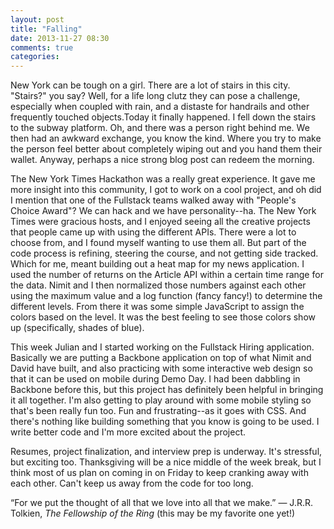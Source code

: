 ```yaml
---
layout: post
title: "Falling"
date: 2013-11-27 08:30
comments: true
categories:
---
```


New York can be tough on a girl. There are a lot of stairs in this city. "Stairs?" you say? Well, for a life long clutz they can pose a challenge, especially when coupled with rain, and a distaste for handrails and other frequently touched objects.Today it finally happened. I fell down the stairs to the subway platform. Oh, and there was a person right behind me. We then had an awkward exchange, you know the kind. Where you try to make the person feel better about completely wiping out and you hand them their wallet. Anyway, perhaps a nice strong blog post can redeem the morning.


The New York Times Hackathon was a really great experience. It gave me more insight into this community, I got to work on a cool project, and oh did I mention that one of the Fullstack teams walked away with "People's Choice Award"? We can hack and we have personality--ha. The New York Times were gracious hosts, and I enjoyed seeing all the creative projects that people came up with using the different APIs. There were a lot to choose from, and I found myself wanting to use them all. But part of the code process is refining, steering the course, and not getting side tracked. Which for me, meant building out a heat map for my news application. I used the number of returns on the Article API within a certain time range for the data. Nimit and I then normalized those numbers against each other using the maximum value and a log function (fancy fancy!) to determine the different levels. From there it was some simple JavaScript to assign the colors based on the level. It was the best feeling to see those colors show up (specifically, shades of blue).

This week Julian and I started working on the Fullstack Hiring application. Basically we are putting a Backbone application on top of what Nimit and David have built, and also practicing with some interactive web design so that it can be used on mobile during Demo Day. I had been dabbling in Backbone before this, but this project has definitely been helpful in bringing it all together. I'm also getting to play around with some mobile styling so that's been really fun too. Fun and frustrating--as it goes with CSS. And there's nothing like building something that you know is going to be used. I write better code and I'm more excited about the project.


Resumes, project finalization, and interview prep is underway. It's stressful, but exciting too. Thanksgiving will be a nice middle of the week break, but I think most of us plan on coming in on Friday to keep cranking away with each other. Can't keep us away from the code for too long.


“For we put the thought of all that we love into all that we make.”
― J.R.R. Tolkien, *The Fellowship of the Ring* (this may be my favorite one yet!)
